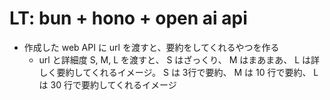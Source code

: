 # LT: bun + hono + open ai api
- 作成した web API に url を渡すと、要約をしてくれるやつを作る
  - url と詳細度 S, M, L を渡すと、 S はざっくり、 M はまあまあ、 L は詳しく要約してくれるイメージ。 S は 3行で要約、 M は 10 行で要約、 L は 30 行で要約してくれるイメージ
